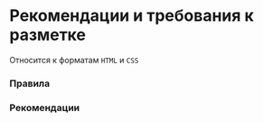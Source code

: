 Рекомендации и требования к разметке
====================================

Относится к форматам `HTML` и `CSS`

### Правила

### Рекомендации
